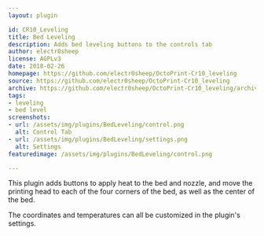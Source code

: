 ```yaml
---
layout: plugin

id: CR10_Leveling
title: Bed Leveling
description: Adds bed leveling buttons to the controls tab
author: electr0sheep
license: AGPLv3
date: 2018-02-26
homepage: https://github.com/electr0sheep/OctoPrint-Cr10_leveling
source: https://github.com/electr0sheep/OctoPrint-Cr10_leveling
archive: https://github.com/electr0sheep/OctoPrint-Cr10_leveling/archive/master.zip
tags:
- leveling
- bed level
screenshots:
- url: /assets/img/plugins/BedLeveling/control.png
  alt: Control Tab
- url: /assets/img/plugins/BedLeveling/settings.png
  alt: Settings
featuredimage: /assets/img/plugins/BedLeveling/control.png

---
```


This plugin adds buttons to apply heat to the bed and nozzle, and move the
printing head to each of the four corners of the bed, as well as the center of
the bed.

The coordinates and temperatures can all be customized in the plugin's settings.
